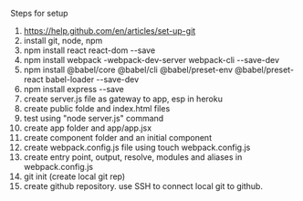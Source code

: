 Steps for setup
1. https://help.github.com/en/articles/set-up-git
2. install git, node, npm
3. npm install react react-dom --save
4. npm install webpack -webpack-dev-server webpack-cli --save-dev
5. npm install @babel/core @babel/cli @babel/preset-env @babel/preset-react babel-loader --save-dev
6. npm install express --save
7. create server.js file as gateway to app, esp in heroku
8. create public folde and index.html files
9. test using "node server.js" command
10. create app folder and app/app.jsx
11. create component folder and an initial component
12. create webpack.config.js file using touch webpack.config.js
13. create entry point, output, resolve, modules and aliases in webpack.config.js
14. git init (create local git rep)
15. create github repository. use SSH to connect local git to github.


